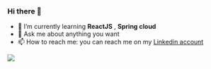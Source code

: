 ### Hi there 👋


<!--
**AbdelYsf/AbdelYsf** is a ✨ _special_ ✨ repository because its `README.md` (this file) appears on your GitHub profile.

Here are some ideas to get you started:-->

- 🌱 I’m currently learning **ReactJS** , **Spring cloud**
- 💬 Ask me about anything you want
- 📫 How to reach me: you can reach me on my [Linkedin account](https://www.linkedin.com/in/abdelysf/)

![](https://komarev.com/ghpvc/?username=AbdelYsf)

